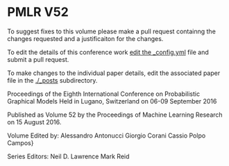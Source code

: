 # PMLR V52

To suggest fixes to this volume please make a pull request containng the changes requested and a justificaiton for the changes.

To edit the details of this conference work [edit the _config.yml](./_config.yml) file and submit a pull request.

To make changes to the individual paper details, edit the associated paper file in the [./_posts](./_posts) subdirectory.

Proceedings of the Eighth International Conference on Probabilistic Graphical Models
  Held in Lugano, Switzerland on 06-09 September 2016

Published as Volume 52 by the Proceedings of Machine Learning Research on 15 August 2016.

Volume Edited by:
  Alessandro Antonucci
  Giorgio Corani
  Cassio Polpo Campos}

Series Editors:
  Neil D. Lawrence
  Mark Reid
